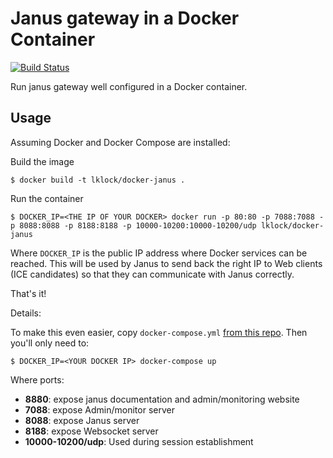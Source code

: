 # Janus gateway in a Docker Container

[![Build Status](https://travis-ci.org/linagora/docker-janus-gateway.svg?branch=mach10)](https://travis-ci.org/linagora/docker-janus-gateway)

Run janus gateway well configured in a Docker container.

## Usage

Assuming Docker and Docker Compose are installed:

Build the image

```shell
$ docker build -t lklock/docker-janus .
```

Run the container

```shell
$ DOCKER_IP=<THE IP OF YOUR DOCKER> docker run -p 80:80 -p 7088:7088 -p 8088:8088 -p 8188:8188 -p 10000-10200:10000-10200/udp lklock/docker-janus
```

Where `DOCKER_IP` is the public IP address where Docker services can be reached. This will be used by Janus to send back the right IP to Web clients (ICE candidates) so that they can communicate with Janus correctly.

That's it!

Details:

To make this even easier, copy `docker-compose.yml` [from this repo](https://github.com/linagora/docker-janus-gateway/blob/master/docker-compose.yml). Then you'll only need to:

```shell
$ DOCKER_IP=<YOUR DOCKER IP> docker-compose up
```

Where ports:
  - **8880**: expose janus documentation and admin/monitoring website
  - **7088**: expose Admin/monitor server
  - **8088**: expose Janus server
  - **8188**: expose Websocket server
  - **10000-10200/udp**: Used during session establishment

